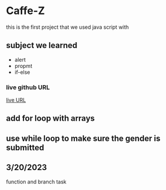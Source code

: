 # Caffe-Z

this is the first project that we used java script with
## subject we learned 
* alert
* propmt
* if-else

### live github URL
[live URL](https://daniaabughaush.github.io/Caffe-Z/#)


## add for loop with arrays
## use while loop to make sure the gender is submitted

## 3/20/2023

function and branch task
